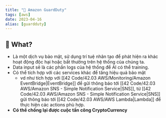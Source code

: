 ```yaml
---
title: "🌱 Amazon GuardDuty"
tags: [aws]
date: 2023-04-16
alias: [guardduty]
---
```


## 🌿 What?
- Là một dịch vụ bảo mật, sử dụng trí tuệ nhân tạo để phát hiện ra khác hoạt động độc hại hoặc bất thường trên hệ thống của chúng ta.
- Data input sẽ là các phần logs của hệ thống để AI có thể training.
- Có thể tích hợp với các services khác để tăng hiệu quả bảo mật
	- vd như tích hợp với [[42 Code/42.03 AWS/Monitoring/Amazon EventBridge|EventBridge]] để gửi thông báo tới [[42 Code/42.03 AWS/Amazon SNS - Simple Notification Service|SNS]], từ [[42 Code/42.03 AWS/Amazon SNS - Simple Notification Service|SNS]] gửi thông báo tới [[42 Code/42.03 AWS/AWS Lambda|Lambda]] để thực hiện các actions phù hợp.
- **Có thể chống lại được cuộc tấn công CryptoCurrency**

